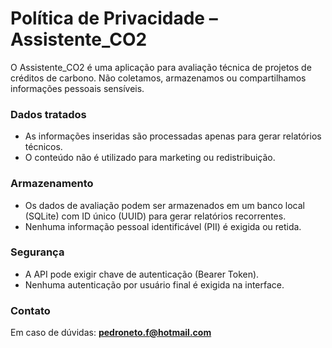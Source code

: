 ﻿# Política de Privacidade – Assistente_CO2


O Assistente_CO2 é uma aplicação para avaliação técnica de projetos de créditos de carbono. Não coletamos, armazenamos ou compartilhamos informações pessoais sensíveis.


### Dados tratados
- As informações inseridas são processadas apenas para gerar relatórios técnicos.
- O conteúdo não é utilizado para marketing ou redistribuição.


### Armazenamento
- Os dados de avaliação podem ser armazenados em um banco local (SQLite) com ID único (UUID) para gerar relatórios recorrentes.
- Nenhuma informação pessoal identificável (PII) é exigida ou retida.


### Segurança
- A API pode exigir chave de autenticação (Bearer Token).
- Nenhuma autenticação por usuário final é exigida na interface.


### Contato
Em caso de dúvidas: **pedroneto.f@hotmail.com**
